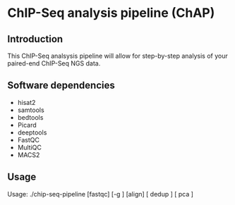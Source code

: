 # ChIP-Seq analysis pipeline (ChAP)

## Introduction

This ChIP-Seq analsysis pipeline will allow for step-by-step analysis of your paired-end ChIP-Seq NGS data. 

## Software dependencies

* hisat2
* samtools
* bedtools
* Picard
* deeptools
* FastQC
* MultiQC
* MACS2

## Usage

Usage: ./chip-seq-pipeline [fastqc] [-g <species>] [align] [ dedup ] [ pca ]
